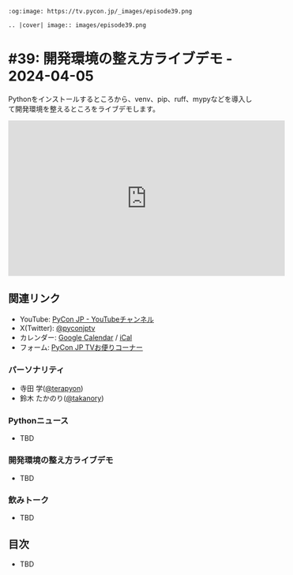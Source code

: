 ```{eval-rst}
:og:image: https://tv.pycon.jp/_images/episode39.png

.. |cover| image:: images/episode39.png
```
# #39: 開発環境の整え方ライブデモ - 2024-04-05

Pythonをインストールするところから、venv、pip、ruff、mypyなどを導入して開発環境を整えるところをライブデモします。

<iframe width="560" height="315" src="https://www.youtube.com/embed/pQv-xVfTmL0?si=KmXnpoOlF9XqVqh8" title="YouTube video player" frameborder="0" allow="accelerometer; autoplay; clipboard-write; encrypted-media; gyroscope; picture-in-picture; web-share" referrerpolicy="strict-origin-when-cross-origin" allowfullscreen></iframe>

## 関連リンク

* YouTube: [PyCon JP - YouTubeチャンネル](https://www.youtube.com/user/PyConJP)
* X(Twitter): [@pyconjptv](https://twitter.com/pyconjptv)
* カレンダー: [Google Calendar](https://calendar.google.com/calendar/embed?src=tv%40pycon.jp&ctz=Asia%2FTokyo&mode=AGENDA) / [iCal](https://calendar.google.com/calendar/ical/tv%40pycon.jp/public/basic.ics)
* フォーム: [PyCon JP TVお便りコーナー](https://docs.google.com/forms/d/e/1FAIpQLSfvL4cKteAaG_czTXjofR83owyjXekG9GNDGC6-jRZCb_2HRw/viewform)

### パーソナリティ

* 寺田 学([@terapyon](https://twitter.com))
* 鈴木 たかのり([@takanory](https://twitter.com/takanory))

### Pythonニュース

* TBD

### 開発環境の整え方ライブデモ

* TBD

### 飲みトーク

* TBD

## 目次

* TBD
